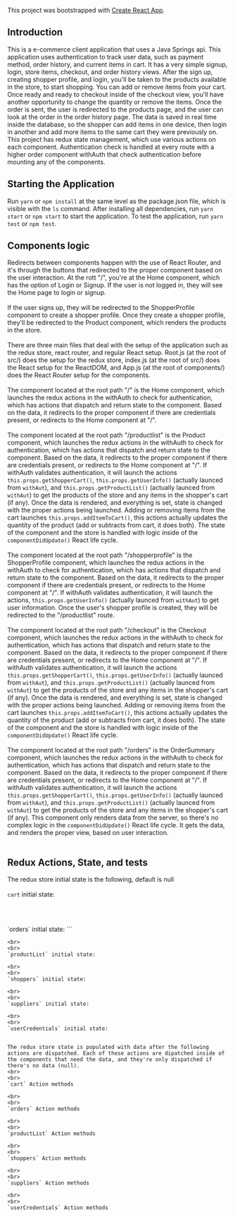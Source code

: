 This project was bootstrapped with [Create React App](https://github.com/facebook/create-react-app).

## Introduction

This is a e-commerce client application that uses a Java Springs api. This application uses authentication to track user data, such as payment method, order history, and current items in cart. It has a very simple signup, login, store items, checkout, and order history views. After the sign up, creating shopper profile, and login, you'll be taken to the products available in the store, to start shopping. You can add or remove items from your cart. Once ready and ready to checkout inside of the checkout view, you'll have another opportunity to change the quantity or remove the items. Once the order is sent, the user is redirected to the products page, and the user can look at the order in the order history page. The data is saved in real time inside the database, so the shopper can add items in one device, then login in another and add more items to the same cart they were previously on. This project has redux state management, which use various actions on each component. Authentication check is handled at every route with a higher order component withAuth that check authentication before mounting any of the components.

## Starting the Application

Run `yarn` or `npm install` at the same level as the package.json file, which is visible with the `ls` command. After installing all dependencies, run `yarn start` or `npm start` to start the application. To test the application, run `yarn test` or `npm test`.

## Components logic

Redirects between components happen with the use of React Router, and it's through the buttons that redirected to the proper component based on the user interaction. At the rott "/", you're at the Home component, which has the option of Login or Signup. If the user is not logged in, they will see the Home page to login or signup.
<br>
<br>
If the user signs up, they will be redirected to the ShopperProfile component to create a shopper profile. Once they create a shopper profile, they'll be redirected to the Product component, which renders the products in the store.
<br>
<br>
There are three main files that deal with the setup of the application such as the redux store, react router, and regular React setup. Root.js (at the root of src/) does the setup for the redux store, index.js (at the root of src/) does the React setup for the ReactDOM, and App.js (at the root of components/) does the React Router setup for the components.
<br>
<br>
The component located at the root path "/" is the Home component, which launches the redux actions in the withAuth to check for authentication, which has actions that dispatch and return state to the component. Based on the data, it redirects to the proper component if there are credentials present, or redirects to the Home component at "/".
<br>
<br>
The component located at the root path "/productlist" is the Product component, which launches the redux actions in the withAuth to check for authentication, which has actions that dispatch and return state to the component. Based on the data, it redirects to the proper component if there are credentials present, or redirects to the Home component at "/". If withAuth validates authentication, it will launch the actions `this.props.getShopperCart()`, `this.props.getUserInfo()` (actually launced from `withAut`), and `this.props.getProductList()` (actually launced from `withAut`) to get the products of the store and any items in the shopper's cart (if any). Once the data is rendered, and everything is set, state is changed with the proper actions being launched. Adding or removing items from the cart launches `this.props.addItemToCart()`, this actions actually updates the quantity of the product (add or subtracts from cart, it does both). The state of the component and the store is handled with logic inside of the `componentDidUpdate()` React life cycle.
<br>
<br>
The component located at the root path "/shopperprofile" is the ShopperProfile component, which launches the redux actions in the withAuth to check for authentication, which has actions that dispatch and return state to the component. Based on the data, it redirects to the proper component if there are credentials present, or redirects to the Home component at "/". If withAuth validates authentication, it will launch the actions, `this.props.getUserInfo()` (actually launced from `withAut`) to get user information. Once the user's shopper profile is created, they will be redirected to the "/productlist" route.
<br>
<br>
The component located at the root path "/checkout" is the Checkout component, which launches the redux actions in the withAuth to check for authentication, which has actions that dispatch and return state to the component. Based on the data, it redirects to the proper component if there are credentials present, or redirects to the Home component at "/". If withAuth validates authentication, it will launch the actions `this.props.getShopperCart()`, `this.props.getUserInfo()` (actually launced from `withAut`), and `this.props.getProductList()` (actually launced from `withAut`) to get the products of the store and any items in the shopper's cart (if any). Once the data is rendered, and everything is set, state is changed with the proper actions being launched. Adding or removing items from the cart launches `this.props.addItemToCart()`, this actions actually updates the quantity of the product (add or subtracts from cart, it does both). The state of the component and the store is handled with logic inside of the `componentDidUpdate()` React life cycle.
<br>
<br>
The component located at the root path "/orders" is the OrderSummary component, which launches the redux actions in the withAuth to check for authentication, which has actions that dispatch and return state to the component. Based on the data, it redirects to the proper component if there are credentials present, or redirects to the Home component at "/". If withAuth validates authentication, it will launch the actions `this.props.getShopperCart()`, `this.props.getUserInfo()` (actually launced from `withAut`), and `this.props.getProductList()` (actually launced from `withAut`) to get the products of the store and any items in the shopper's cart (if any). This component only renders data from the server, so there's no complex logic in the `componentDidUpdate()` React life cycle. It gets the data, and renders the proper view, based on user interaction.
<br>
<br>

## Redux Actions, State, and tests

The redux store initial state is the following, default is null
<br>
<br>
`cart` initial state:

```

```

<br>
<br>
`orders` initial state:
```

```
<br>
<br>
`productList` initial state:
```

```
<br>
<br>
`shoppers` initial state:
```

```
<br>
<br>
`suppliers` initial state:
```

```
<br>
<br>
`userCredentials` initial state:
```

```

The redux store state is populated with data after the following actions are dispatched. Each of these actions are dipatched inside of the components that need the data, and they're only dispatched if there's no data (null).
<br>
<br>
`cart` Action methods

```

```
<br>
<br>
`orders` Action methods

```

```
<br>
<br>
`productList` Action methods

```

```
<br>
<br>
`shoppers` Action methods

```

```
<br>
<br>
`suppliers` Action methods

```

```
<br>
<br>
`userCredentials` Action methods

```

```

```
